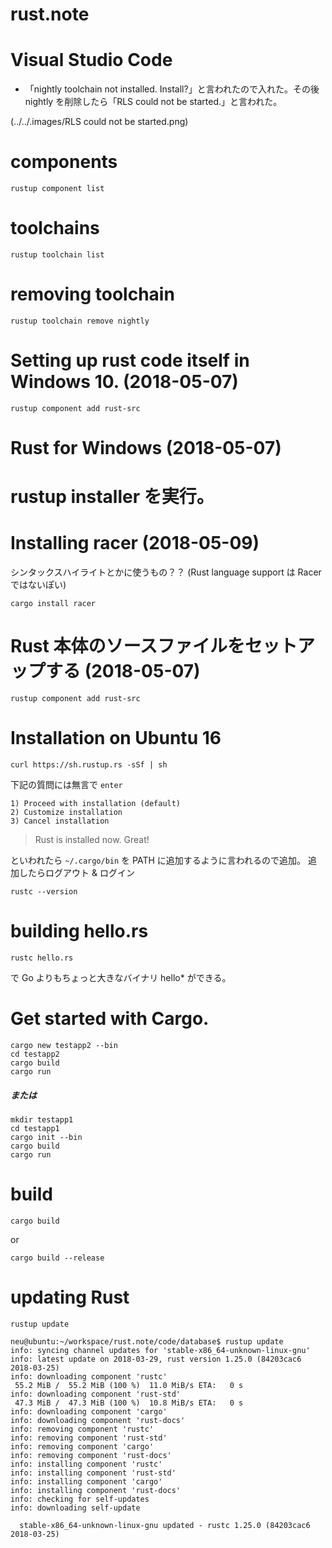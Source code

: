 # rust.note

# Visual Studio Code

- 「nightly toolchain not installed. Install?」と言われたので入れた。その後 nightly を削除したら「RLS could not be started.」と言われた。

(../../.images/RLS could not be started.png)

# components

```
rustup component list
```

# toolchains

```
rustup toolchain list
```

# removing toolchain

```
rustup toolchain remove nightly
```

# Setting up rust code itself in Windows 10. (2018-05-07)

```
rustup component add rust-src
```

# Rust for Windows (2018-05-07)

rustup installer を実行。
=======
# Installing racer (2018-05-09)

シンタックスハイライトとかに使うもの？？ (Rust language support は Racer ではないぽい)

```
cargo install racer
```

# Rust 本体のソースファイルをセットアップする (2018-05-07)

```
rustup component add rust-src
```

# Installation on Ubuntu 16

```
curl https://sh.rustup.rs -sSf | sh
```

下記の質問には無言で `enter`

```
1) Proceed with installation (default)
2) Customize installation
3) Cancel installation
```



> Rust is installed now. Great!

といわれたら `~/.cargo/bin` を PATH に追加するように言われるので追加。
追加したらログアウト & ログイン

```
rustc --version
```

# building hello.rs

```
rustc hello.rs
```

で Go よりもちょっと大きなバイナリ hello* ができる。

# Get started with Cargo.

```
cargo new testapp2 --bin
cd testapp2
cargo build
cargo run
```

##### または

```
mkdir testapp1
cd testapp1
cargo init --bin
cargo build
cargo run
```

# build

```
cargo build
```

or 

```
cargo build --release
```


# updating Rust

```
rustup update
```

```
neu@ubuntu:~/workspace/rust.note/code/database$ rustup update
info: syncing channel updates for 'stable-x86_64-unknown-linux-gnu'
info: latest update on 2018-03-29, rust version 1.25.0 (84203cac6 2018-03-25)
info: downloading component 'rustc'
 55.2 MiB /  55.2 MiB (100 %)  11.0 MiB/s ETA:   0 s
info: downloading component 'rust-std'
 47.3 MiB /  47.3 MiB (100 %)  10.8 MiB/s ETA:   0 s
info: downloading component 'cargo'
info: downloading component 'rust-docs'
info: removing component 'rustc'
info: removing component 'rust-std'
info: removing component 'cargo'
info: removing component 'rust-docs'
info: installing component 'rustc'
info: installing component 'rust-std'
info: installing component 'cargo'
info: installing component 'rust-docs'
info: checking for self-updates
info: downloading self-update

  stable-x86_64-unknown-linux-gnu updated - rustc 1.25.0 (84203cac6 2018-03-25)
```
